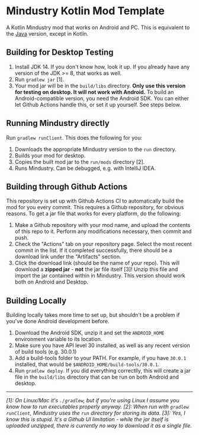 # Mindustry Kotlin Mod Template
A Kotlin Mindustry mod that works on Android and PC. This is equivalent to the [Java](https://github.com/Anuken/ExampleJavaMod) version, except in Kotlin.

## Building for Desktop Testing

1. Install JDK 14. If you don't know how, look it up. If you already have any version of the JDK >= 8, that works as well. 
2. Run `gradlew jar` [1].
3. Your mod jar will be in the `build/libs` directory. **Only use this version for testing on desktop. It will not work with Android.**
To build an Android-compatible version, you need the Android SDK. You can either let Github Actions handle this, or set it up yourself. See steps below.

## Running Mindustry directly

Run `gradlew runClient`. This does the following for you:

1. Downloads the appropriate Mindustry version to the `run` directory.
2. Builds your mod for desktop.
3. Copies the built mod jar to the `run/mods` directory [2].
4. Runs Mindustry. Can be debugged, e.g. with IntelliJ IDEA.

## Building through Github Actions

This repository is set up with Github Actions CI to automatically build the mod for you every commit. This requires a Github repository, for obvious reasons.
To get a jar file that works for every platform, do the following:
1. Make a Github repository with your mod name, and upload the contents of this repo to it. Perform any modifications necessary, then commit and push. 
2. Check the "Actions" tab on your repository page. Select the most recent commit in the list. If it completed successfully, there should be a download link under the "Artifacts" section. 
3. Click the download link (should be the name of your repo). This will download a **zipped jar** - **not** the jar file itself [3]! Unzip this file and import the jar contained within in Mindustry. This version should work both on Android and Desktop.

## Building Locally

Building locally takes more time to set up, but shouldn't be a problem if you've done Android development before.
1. Download the Android SDK, unzip it and set the `ANDROID_HOME` environment variable to its location.
2. Make sure you have API level 30 installed, as well as any recent version of build tools (e.g. 30.0.1)
3. Add a build-tools folder to your PATH. For example, if you have `30.0.1` installed, that would be `$ANDROID_HOME/build-tools/30.0.1`.
4. Run `gradlew deploy`. If you did everything correctlly, this will create a jar file in the `build/libs` directory that can be run on both Android and desktop. 

--- 

*[1]: On Linux/Mac it's `./gradlew`, but if you're using Linux I assume you know how to run executables properly anyway.* 
*[2]: When run with `gradlew runClient`, Mindustry uses the `run` directory for storing its data.*
*[3]: Yes, I know this is stupid. It's a Github UI limitation - while the jar itself is uploaded unzipped, there is currently no way to download it as a single file.*
